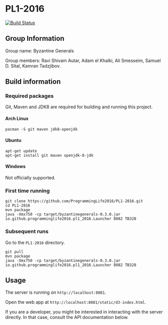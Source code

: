 # PL1-2016

[![Build Status](https://travis-ci.org/ProgrammingLife2016/PL1-2016.png)](https://travis-ci.org/ProgrammingLife2016/PL1-2016.png)

## Group Information

Group name: Byzantine Generals

Group members: Ravi Shivam Autar, Adam el Khalki, Ali Smesseim, Samuel D. Sital,
Kamran Tadzjibov.

## Build information

### Required packages

Git, Maven and JDK8 are required for building and running this project.

#### Arch Linux

    pacman -S git maven jdk8-openjdk

#### Ubuntu

    apt-get update
    apt-get install git maven openjdk-8-jdk

#### Windows

Not officially supported.

### First time running

    git clone https://github.com/ProgrammingLife2016/PL1-2016.git
    cd PL1-2016
    mvn package
    java -Xmx750 -cp target/byzantinegenerals-0.3.0.jar io.github.programminglife2016.pl1_2016.Launcher 8082 TB328

### Subsequent runs

Go to the `PL1-2016` directory.

    git pull
    mvn package
    java -Xmx750 -cp target/byzantinegenerals-0.3.0.jar io.github.programminglife2016.pl1_2016.Launcher 8082 TB328

## Usage

The server is running on `http://localhost:8081`.

Open the web app at `http://localhost:8081/static/d3-index.html`.

If you are a developer, you might be interested in interacting with the server
directly. In that case, consult the API documentation below.
